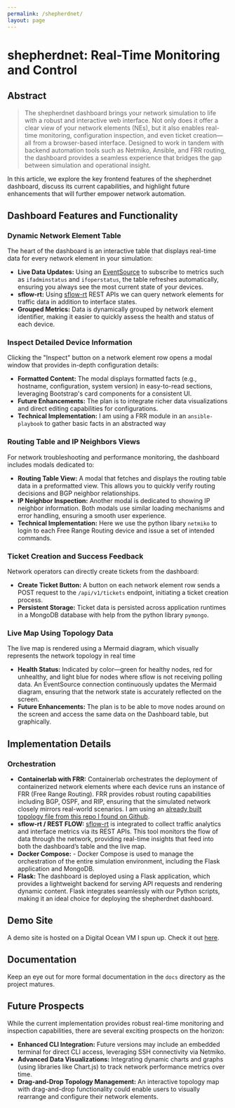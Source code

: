 ```yaml
---
permalink: /shepherdnet/
layout: page
---
```

# shepherdnet: Real-Time Monitoring and Control

## Abstract
> The shepherdnet dashboard brings your network simulation to life with a robust and interactive web interface. Not only does it offer a clear view of your network elements (NEs), but it also enables real-time monitoring, configuration inspection, and even ticket creation—all from a browser-based interface. Designed to work in tandem with backend automation tools such as Netmiko, Ansible, and FRR routing, the dashboard provides a seamless experience that bridges the gap between simulation and operational insight.

In this article, we explore the key frontend features of the shepherdnet dashboard, discuss its current capabilities, and highlight future enhancements that will further empower network automation.

## Dashboard Features and Functionality

### Dynamic Network Element Table
The heart of the dashboard is an interactive table that displays real-time data for every network element in your simulation:
- **Live Data Updates:** Using an [EventSource](https://developer.mozilla.org/en-US/docs/Web/API/EventSource) to subscribe to metrics such as `ifadminstatus` and `ifoperstatus`, the table refreshes automatically, ensuring you always see the most current state of your devices.
- **sflow-rt:** Using [sflow-rt](https://blog.sflow.com/2013/08/restflow.html) REST APIs we can query network elements for traffic data in addition to interface states. 
- **Grouped Metrics:** Data is dynamically grouped by network element identifier, making it easier to quickly assess the health and status of each device.

### Inspect Detailed Device Information
Clicking the "Inspect" button on a network element row opens a modal window that provides in-depth configuration details:
- **Formatted Content:** The modal displays formatted facts (e.g., hostname, configuration, system version) in easy-to-read sections, leveraging Bootstrap's card components for a consistent UI.
- **Future Enhancements:** The plan is to integrate richer data visualizations and direct editing capabilities for configurations.
- **Technical Implementation:** I am using a FRR module in an `ansible-playbook` to gather basic facts in an abstracted way

### Routing Table and IP Neighbors Views
For network troubleshooting and performance monitoring, the dashboard includes modals dedicated to:
- **Routing Table View:** A modal that fetches and displays the routing table data in a preformatted view. This allows you to quickly verify routing decisions and BGP neighbor relationships.
- **IP Neighbor Inspection:** Another modal is dedicated to showing IP neighbor information. Both modals use similar loading mechanisms and error handling, ensuring a smooth user experience.
- **Technical Implementation:** Here we use the python libary `netmiko` to login to each Free Range Routing device and issue a set of intended commands. 

### Ticket Creation and Success Feedback
Network operators can directly create tickets from the dashboard:
- **Create Ticket Button:** A button on each network element row sends a POST request to the `/api/v1/tickets` endpoint, initiating a ticket creation process.
- **Persistent Storage:** Ticket data is persisted across application runtimes in a MongoDB database with help from the python library `pymongo`.

### Live Map Using Topology Data
The live map is rendered using a Mermaid diagram, which visually represents the network topology in real time
- **Health Status:** Indicated by color—green for healthy nodes, red for unhealthy, and light blue for nodes where sflow is not receiving polling data. An EventSource connection continuously updates the Mermaid diagram, ensuring that the network state is accurately reflected on the screen.
- **Future Enhancements:** The plan is to be able to move nodes around on the screen and access the same data on the Dashboard table, but graphically.

## Implementation Details

### Orchestration
- **Containerlab with FRR:** Containerlab orchestrates the deployment of containerized network elements where each device runs an instance of FRR (Free Range Routing). FRR provides robust routing capabilities including BGP, OSPF, and RIP, ensuring that the simulated network closely mirrors real-world scenarios. I am using an [already built topology file from this repo I found on Github](https://github.com/martimy/clab-bgp-frr).
- **sflow-rt / REST FLOW:** [sflow-rt](https://sflow-rt.com) is integrated to collect traffic analytics and interface metrics via its REST APIs. This tool monitors the flow of data through the network, providing real-time insights that feed into both the dashboard’s table and the live map.
- **Docker Compose:** - Docker Compose is used to manage the orchestration of the entire simulation environment, including the Flask application and MongoDB.
- **Flask:** The dashboard is deployed using a Flask application, which provides a lightweight backend for serving API requests and rendering dynamic content. Flask integrates seamlessly with our Python scripts, making it an ideal choice for deploying the shepherdnet dashboard.

## Demo Site
A demo site is hosted on a Digital Ocean VM I spun up. Check it out [here](http://104.248.227.42:5000/dashboard).

## Documentation
Keep an eye out for more formal documentation in the `docs` directory as the project matures.

## Future Prospects
While the current implementation provides robust real-time monitoring and inspection capabilities, there are several exciting prospects on the horizon:
- **Enhanced CLI Integration:** Future versions may include an embedded terminal for direct CLI access, leveraging SSH connectivity via Netmiko.
- **Advanced Data Visualizations:** Integrating dynamic charts and graphs (using libraries like Chart.js) to track network performance metrics over time.
- **Drag-and-Drop Topology Management:** An interactive topology map with drag-and-drop functionality could enable users to visually rearrange and configure their network elements.
